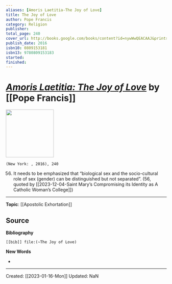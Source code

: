 ```yaml
---
aliases: [Amoris Laetitia-The Joy of Love]
title: The Joy of Love
author: Pope Francis
category: Religion
publisher: 
total_page: 240
cover_url: http://books.google.com/books/content?id=nywWwQEACAAJ&printsec=frontcover&img=1&zoom=1&source=gbs_api
publish_date: 2016
isbn10: 0809153181
isbn13: 9780809153183
started: 
finished: 
---
```

# *[Amoris Laetitia: The Joy of Love](https://www.vatican.va/content/francesco/en/apost_exhortations/documents/papa-francesco_esortazione-ap_20160319_amoris-laetitia.html)* by [[Pope Francis]]

<img src="http://books.google.com/books/content?id=nywWwQEACAAJ&printsec=frontcover&img=1&zoom=1&source=gbs_api" width=150>

`(New York: , 2016), 240`

56. It needs to be emphasized that “biological sex and the socio-cultural role of sex (gender) can be distinguished but not separated”. (56, quoted by [[2023-12-04-Saint Mary’s Compromising its Identity as A Catholic Woman’s College]])

--- 
**Topic**: [[Apostolic Exhortation]]

**Source**
- 


**Bibliography**

```query
[[bib]] file:(~The Joy of Love)
```
 

**New Words**

- 

---
Created: [[2023-01-16-Mon]]
Updated: NaN
